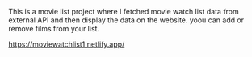 This is a movie list project where I fetched movie watch list data from          
external API and then display the data on the website. yoou can add or remove films from your list.                                         

https://moviewatchlist1.netlify.app/   
